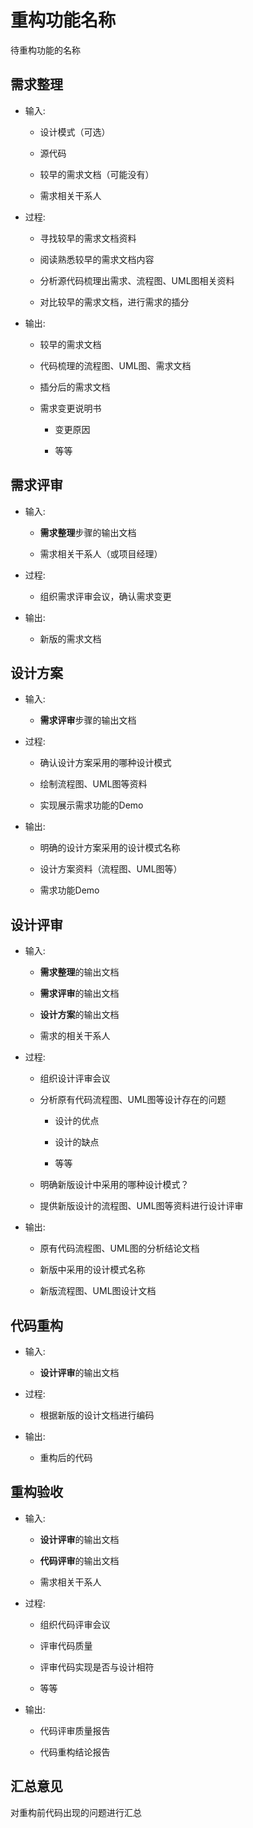 <!-- toc -->

# 重构功能名称

待重构功能的名称

## 需求整理

* 输入:

    * 设计模式（可选）

    * 源代码

    * 较早的需求文档（可能没有）

    * 需求相关干系人

* 过程:

    * 寻找较早的需求文档资料

    * 阅读熟悉较早的需求文档内容

    * 分析源代码梳理出需求、流程图、UML图相关资料

    * 对比较早的需求文档，进行需求的插分

* 输出:

    * 较早的需求文档

    * 代码梳理的流程图、UML图、需求文档

    * 插分后的需求文档

    * 需求变更说明书

        * 变更原因

        * 等等

## 需求评审

* 输入:

    * **需求整理**步骤的输出文档

    * 需求相关干系人（或项目经理）

* 过程:

    * 组织需求评审会议，确认需求变更

* 输出:

    * 新版的需求文档

## 设计方案

* 输入:

    * **需求评审**步骤的输出文档

* 过程:

    * 确认设计方案采用的哪种设计模式
    
    * 绘制流程图、UML图等资料
    
    * 实现展示需求功能的Demo

* 输出:

    * 明确的设计方案采用的设计模式名称

    * 设计方案资料（流程图、UML图等）

    * 需求功能Demo

## 设计评审

* 输入:

    * **需求整理**的输出文档

    * **需求评审**的输出文档
    
    * **设计方案**的输出文档

    * 需求的相关干系人

* 过程:

    * 组织设计评审会议

    * 分析原有代码流程图、UML图等设计存在的问题

        * 设计的优点

        * 设计的缺点

        * 等等

    * 明确新版设计中采用的哪种设计模式？
    
    * 提供新版设计的流程图、UML图等资料进行设计评审

* 输出:

    * 原有代码流程图、UML图的分析结论文档
    
    * 新版中采用的设计模式名称

    * 新版流程图、UML图设计文档

## 代码重构

* 输入:

    * **设计评审**的输出文档

* 过程:

    * 根据新版的设计文档进行编码

* 输出:

    * 重构后的代码

## 重构验收

* 输入:

    * **设计评审**的输出文档

    * **代码评审**的输出文档

    * 需求相关干系人

* 过程:

    * 组织代码评审会议

    * 评审代码质量

    * 评审代码实现是否与设计相符

    * 等等

* 输出:

    * 代码评审质量报告

    * 代码重构结论报告

## 汇总意见

对重构前代码出现的问题进行汇总
